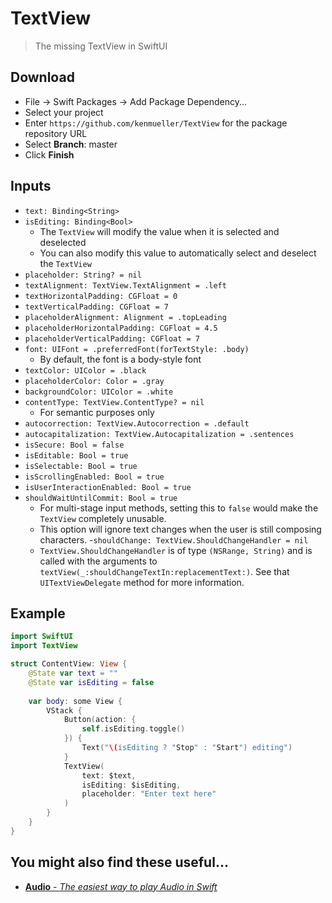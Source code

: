 # TextView

> The missing TextView in SwiftUI

## Download

- File -> Swift Packages -> Add Package Dependency...
- Select your project
- Enter `https://github.com/kenmueller/TextView` for the package repository URL
- Select **Branch**: master
- Click **Finish**

## Inputs

- `text: Binding<String>`
- `isEditing: Binding<Bool>`
	- The `TextView` will modify the value when it is selected and deselected
	- You can also modify this value to automatically select and deselect the `TextView`
- `placeholder: String? = nil`
- `textAlignment: TextView.TextAlignment = .left`
- `textHorizontalPadding: CGFloat = 0`
- `textVerticalPadding: CGFloat = 7`
- `placeholderAlignment: Alignment = .topLeading`
- `placeholderHorizontalPadding: CGFloat = 4.5`
- `placeholderVerticalPadding: CGFloat = 7`
- `font: UIFont = .preferredFont(forTextStyle: .body)`
	- By default, the font is a body-style font
- `textColor: UIColor = .black`
- `placeholderColor: Color = .gray`
- `backgroundColor: UIColor = .white`
- `contentType: TextView.ContentType? = nil`
	- For semantic purposes only
- `autocorrection: TextView.Autocorrection = .default`
- `autocapitalization: TextView.Autocapitalization = .sentences`
- `isSecure: Bool = false`
- `isEditable: Bool = true`
- `isSelectable: Bool = true`
- `isScrollingEnabled: Bool = true`
- `isUserInteractionEnabled: Bool = true`
- `shouldWaitUntilCommit: Bool = true`
	- For multi-stage input methods, setting this to `false` would make the `TextView` completely unusable.
	- This option will ignore text changes when the user is still composing characters.
-`shouldChange: TextView.ShouldChangeHandler = nil`
	- `TextView.ShouldChangeHandler` is of type `(NSRange, String)` and is called
	  with the arguments to `textView(_:shouldChangeTextIn:replacementText:)`.
	  See that `UITextViewDelegate` method for more information.

## Example

```swift
import SwiftUI
import TextView

struct ContentView: View {
    @State var text = ""
    @State var isEditing = false
    
    var body: some View {
        VStack {
            Button(action: {
                self.isEditing.toggle()
            }) {
                Text("\(isEditing ? "Stop" : "Start") editing")
            }
            TextView(
                text: $text,
                isEditing: $isEditing,
                placeholder: "Enter text here"
            )
        }
    }
}
```

## You might also find these useful...

- [**Audio** - _The easiest way to play Audio in Swift_](https://github.com/kenmueller/Audio)
